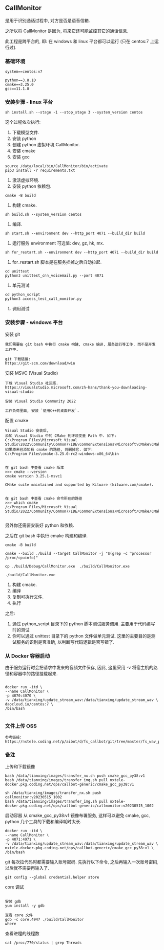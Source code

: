 ## CallMonitor

是用于识别通话过程中, 对方是否是语音信箱. 

之所以将 CallMonitor 是因为, 将来它还可能监控其它的通话信息.

此工程是跨平台的, 即: 在 windows 和 linux 平台都可以运行 (只在 centos:7 上运行过). 


### 基础环境

```text
system==centos:v7

python==3.8.10
cmake==3.25.0
gcc==11.1.0

```


### 安装步骤 - linux 平台

```shell
sh install.sh --stage -1 --stop_stage 3 --system_version centos
```
这个过程依次执行: 
1. 下载模型文件. 
2. 安装 python
3. 创建 python 虚拟环境 CallMonitor. 
4. 安装 cmake
5. 安装 gcc

```shell
source /data/local/bin/CallMonitor/bin/activate
pip3 install -r requirements.txt
```
1. 激活虚拟环境. 
2. 安装 python 依赖包. 

```shell
cmake -B build
```
1. 构建 cmake.


```shell
sh build.sh --system_version centos
```
1. 编译. 


```shell
sh start.sh --environment dev --http_port 4071 --build_dir build
```
1. 运行服务
environment 可选值: dev, gz, hk, mx. 


```text
sh for_restart.sh --environment dev --http_port 4071 --build_dir build
```
1. for_restart.sh 脚本是在服务挂掉之后自动拉起.


```shell
cd unittest
python3 unittest_cnn_voicemail.py --port 4071

```
1. 单元测试


```shell
cd python_script
python3 access_test_call_monitor.py
```
1. 调用测试


### 安装步骤 - windows 平台


安装 git
```text
我们需要在 git bash 中执行 cmake 构建, cmake 编译, 服务运行等工作, 而不是开发工作中. 

git 下载链接: 
https://git-scm.com/download/win

```



安装 MSVC (Visual Studio)
```text
下载 Visual Studio 社区版.
https://visualstudio.microsoft.com/zh-hans/thank-you-downloading-visual-studio

安装 Visual Studio Community 2022

工作负荷里面, 安装 `使用C++的桌面开发`. 

```


配置 cmake
```text
Visual Studio 安装后, 
添加 Visual Studio 中的 CMake 到环境变量 Path 中. 如下:  
C:\Program Files\Microsoft Visual Studio\2022\Community\Common7\IDE\CommonExtensions\Microsoft\CMake\CMake\bin
如果原来已添加有 cmake 的路径, 则删掉它. 如下: 
C:\Program Files\cmake-3.25.0-rc2-windows-x86_64\bin


在 git bash 中查看 cmake 版本
>>> cmake --version
cmake version 3.25.1-msvc1

CMake suite maintained and supported by Kitware (kitware.com/cmake).


在 git bash 中查看 cmake 命令所在的路径
>>> which cmake
/c/Program Files/Microsoft Visual Studio/2022/Community/Common7/IDE/CommonExtensions/Microsoft/CMake/CMake/bin/cmake


```

另外你还需要安装好 python 和依赖. 

之后在 git bash 中执行 cmake 构建和编译. 


```shell
cmake -B build

cmake --build ./build --target CallMonitor -j "$(grep -c ^processor /proc/cpuinfo)"

cp ./build/Debug/CallMonitor.exe  ./build/CallMonitor.exe

./build/CallMonitor.exe

```
1. 构建 cmake.
2. 编译
3. 复制可执行文件. 
4. 执行


之后: 
1. 通过 python_script 目录下的 python 脚本测试服务调用. 主要用于代码编写时的测试
2. 你可以通过 unittest 目录下的 python 文件做单元测试. 这里的主要目的是测试服务的识别是否准确, 以判断写代码逻辑是否写错了. 


### 从 Docker 容器启动


由于服务运行时会把请求中发来的音频文件保存, 因此, 这里采用 -v 将宿主机的路径和容器中的路径挂载起来. 

```shell

docker run -itd \
--name CallMonitor \
-p 4070:4070 \
-v /data/tianxing/update_stream_wav:/data/tianxing/update_stream_wav \
daocloud.io/centos:7 \
/bin/bash


```


### 文件上传 OSS

```text
参考链接: 
https://nxtele.coding.net/p/aibot/d/fs_callbot/git/tree/master/fs_wav_process.py

```


### 备注


上传和下载镜像
```text
bash /data/tianxing/images/transfer_nx.sh push cmake_gcc_py38:v1
bash /data/tianxing/images/transfer_img.sh pull nxtele-docker.pkg.coding.net/ops/callbot-generic/cmake_gcc_py38:v1

sh /data/tianxing/images/transfer_nx.sh push callmonitor:v20230515_1002
bash /data/tianxing/images/transfer_img.sh pull nxtele-docker.pkg.coding.net/ops/callbot-generic/callmonitor:v20230515_1002

```

启动容器
从 cmake_gcc_py38:v1 镜像布署服务, 这样可以避免 cmake, gcc, python 几个工具的下载和编译耗时太长. 

```shell
docker run -itd \
--name CallMonitor \
-p 4071:4071 \
-v /data/tianxing/update_stream_wav:/data/tianxing/update_stream_wav \
nxtele-docker.pkg.coding.net/ops/callbot-generic/cmake_gcc_py38:v1 \
/bin/bash

```



git 每次拉代码时都需要输入账号密码. 
先执行以下命令, 之后再输入一次账号密码, 以后就不需要再输入了. 
```text
git config --global credential.helper store

```

core 调试
```text

安装 gdb
yum install -y gdb

查看 core 文件
gdb -c core.4947 ./build/CallMonitor
where

```

查看进程的线程数
```text
cat /proc/770/status | grep Threads
```
